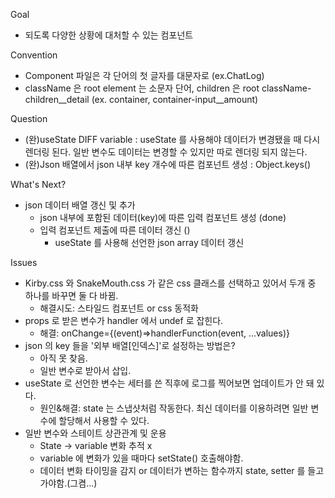 Goal
* 되도록 다양한 상황에 대처할 수 있는 컴포넌트

Convention
* Component 파일은 각 단어의 첫 글자를 대문자로 (ex.ChatLog)
* className 은 root element 는 소문자 단어, children 은 root className-children__detail (ex. container, container-input__amount)

Question
* (완)useState DIFF variable : useState 를 사용해야 데이터가 변경됐을 때 다시 렌더링 된다. 일반 변수도 데이터는 변경할 수 있지만 따로 렌더링 되지 않는다.
* (완)Json 배열에서 json 내부 key 개수에 따른 컴포넌트 생성 : Object.keys()

What's Next?
* json 데이터 배열 갱신 및 추가
    * json 내부에 포함된 데이터(key)에 따른 입력 컴포넌트 생성 (done)
    * 입력 컴포넌트 제출에 따른 데이터 갱신 ()
        * useState 를 사용해 선언한 json array 데이터 갱신

Issues
* Kirby.css 와 SnakeMouth.css 가 같은 css 클래스를 선택하고 있어서 두개 중 하나를 바꾸면 둘 다 바뀜.
    * 해결시도: 스타일드 컴포넌트 or css 동적화
* props 로 받은 변수가 handler 에서 undef 로 잡힌다.
    * 해결: onChange={(event)=>handlerFunction(event, ...values)}
* json 의 key 들을 '외부 배열[인덱스]'로 설정하는 방법은?
    * 아직 못 찾음.
    * 일반 변수로 받아서 삽입.
* useState 로 선언한 변수는 세터를 쓴 직후에 로그를 찍어보면 업데이트가 안 돼 있다.
    * 원인&해결: state 는 스냅샷처럼 작동한다. 최신 데이터를 이용하려면 일반 변수에 할당해서 사용할 수 있다.
* 일반 변수와 스테이트 상관관계 및 운용
    * State -> variable 변화 추적 x
    * variable 에 변화가 있을 때마다 setState() 호출해야함.
    * 데이터 변화 타이밍을 감지 or 데이터가 변하는 함수까지 state, setter 를 들고 가야함.(그켬...)